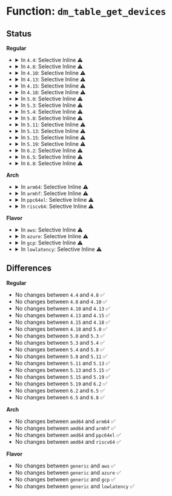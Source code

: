 # Function: <code>dm_table_get_devices</code>

## Status
<b>Regular</b>
<ul>
<li>
<details>
<summary>In <code>4.4</code>: Selective Inline ⚠️</summary>

```c
struct list_head *dm_table_get_devices(struct dm_table *t);
```

**Collision:** Unique Global

**Inline:** Selective

**Transformation:** False

**Instances:**

```
In drivers/md/dm-table.c (ffffffff816a5121)
Location: drivers/md/dm-table.c:1539
Inline: True
Inline callers:
  - drivers/md/dm-table.c:dm_table_get_integrity_disk
  - drivers/md/dm-table.c:dm_table_complete
  - drivers/md/dm-table.c:dm_table_any_congested
Direct callers:
  - drivers/md/dm-ioctl.c:table_deps
  - drivers/md/dm-ioctl.c:table_deps
  - drivers/md/dm-ioctl.c:table_deps
  - drivers/md/dm-ioctl.c:table_deps
```
**Symbols:**

```
ffffffff816a6eb0-ffffffff816a6ec2: dm_table_get_devices (STB_GLOBAL)
```
</details>
</li>
<li>
<details>
<summary>In <code>4.8</code>: Selective Inline ⚠️</summary>

```c
struct list_head *dm_table_get_devices(struct dm_table *t);
```

**Collision:** Unique Global

**Inline:** Selective

**Transformation:** False

**Instances:**

```
In drivers/md/dm-table.c (ffffffff81707421)
Location: drivers/md/dm-table.c:1641
Inline: True
Inline callers:
  - drivers/md/dm-table.c:dm_table_any_congested
  - drivers/md/dm-table.c:dm_table_complete
  - drivers/md/dm-table.c:dm_table_get_integrity_disk
Direct callers:
  - drivers/md/dm-ioctl.c:table_deps
  - drivers/md/dm-ioctl.c:table_deps
  - drivers/md/dm-ioctl.c:table_deps
  - drivers/md/dm-ioctl.c:table_deps
```
**Symbols:**

```
ffffffff817071f0-ffffffff81707202: dm_table_get_devices (STB_GLOBAL)
```
</details>
</li>
<li>
<details>
<summary>In <code>4.10</code>: Selective Inline ⚠️</summary>

```c
struct list_head *dm_table_get_devices(struct dm_table *t);
```

**Collision:** Unique Global

**Inline:** Selective

**Transformation:** False

**Instances:**

```
In drivers/md/dm-table.c (ffffffff817392f1)
Location: drivers/md/dm-table.c:1642
Inline: True
Inline callers:
  - drivers/md/dm-table.c:dm_table_any_congested
  - drivers/md/dm-table.c:dm_table_complete
  - drivers/md/dm-table.c:dm_table_get_integrity_disk
Direct callers:
  - drivers/md/dm-ioctl.c:table_deps
  - drivers/md/dm-ioctl.c:table_deps
  - drivers/md/dm-ioctl.c:table_deps
  - drivers/md/dm-ioctl.c:table_deps
```
**Symbols:**

```
ffffffff817390c0-ffffffff817390d2: dm_table_get_devices (STB_GLOBAL)
```
</details>
</li>
<li>
<details>
<summary>In <code>4.13</code>: Selective Inline ⚠️</summary>

```c
struct list_head *dm_table_get_devices(struct dm_table *t);
```

**Collision:** Unique Global

**Inline:** Selective

**Transformation:** False

**Instances:**

```
In drivers/md/dm-table.c (ffffffff81752b81)
Location: drivers/md/dm-table.c:1869
Inline: True
Inline callers:
  - drivers/md/dm-table.c:dm_table_any_congested
  - drivers/md/dm-table.c:dm_table_complete
  - drivers/md/dm-table.c:dm_table_get_integrity_disk
Direct callers:
  - drivers/md/dm-ioctl.c:table_deps
  - drivers/md/dm-ioctl.c:table_deps
  - drivers/md/dm-ioctl.c:table_deps
  - drivers/md/dm-ioctl.c:table_deps
```
**Symbols:**

```
ffffffff81752950-ffffffff81752962: dm_table_get_devices (STB_GLOBAL)
```
</details>
</li>
<li>
<details>
<summary>In <code>4.15</code>: Selective Inline ⚠️</summary>

```c
struct list_head *dm_table_get_devices(struct dm_table *t);
```

**Collision:** Unique Global

**Inline:** Selective

**Transformation:** False

**Instances:**

```
In drivers/md/dm-table.c (ffffffff817c4dc1)
Location: drivers/md/dm-table.c:1859
Inline: True
Inline callers:
  - drivers/md/dm-table.c:dm_table_any_congested
  - drivers/md/dm-table.c:dm_table_complete
  - drivers/md/dm-table.c:dm_table_get_integrity_disk
Direct callers:
  - drivers/md/dm-ioctl.c:table_deps
  - drivers/md/dm-ioctl.c:table_deps
  - drivers/md/dm-ioctl.c:table_deps
  - drivers/md/dm-ioctl.c:table_deps
```
**Symbols:**

```
ffffffff817c4b90-ffffffff817c4ba2: dm_table_get_devices (STB_GLOBAL)
```
</details>
</li>
<li>
<details>
<summary>In <code>4.18</code>: Selective Inline ⚠️</summary>

```c
struct list_head *dm_table_get_devices(struct dm_table *t);
```

**Collision:** Unique Global

**Inline:** Selective

**Transformation:** False

**Instances:**

```
In drivers/md/dm-table.c (ffffffff8180d9ac)
Location: drivers/md/dm-table.c:1947
Inline: True
Inline callers:
  - drivers/md/dm-table.c:dm_table_any_congested
  - drivers/md/dm-table.c:dm_table_complete
  - drivers/md/dm-table.c:dm_table_get_integrity_disk
Direct callers:
  - drivers/md/dm-ioctl.c:table_deps
  - drivers/md/dm-ioctl.c:table_deps
  - drivers/md/dm-ioctl.c:table_deps
  - drivers/md/dm-ioctl.c:table_deps
```
**Symbols:**

```
ffffffff8180d750-ffffffff8180d762: dm_table_get_devices (STB_GLOBAL)
```
</details>
</li>
<li>
<details>
<summary>In <code>5.0</code>: Selective Inline ⚠️</summary>

```c
struct list_head *dm_table_get_devices(struct dm_table *t);
```

**Collision:** Unique Global

**Inline:** Selective

**Transformation:** False

**Instances:**

```
In drivers/md/dm-table.c (ffffffff818398fc)
Location: drivers/md/dm-table.c:1940
Inline: True
Inline callers:
  - drivers/md/dm-table.c:dm_table_any_congested
  - drivers/md/dm-table.c:dm_table_complete
  - drivers/md/dm-table.c:dm_table_get_integrity_disk
Direct callers:
  - drivers/md/dm-ioctl.c:table_deps
  - drivers/md/dm-ioctl.c:table_deps
  - drivers/md/dm-ioctl.c:table_deps
  - drivers/md/dm-ioctl.c:table_deps
```
**Symbols:**

```
ffffffff818396a0-ffffffff818396b2: dm_table_get_devices (STB_GLOBAL)
```
</details>
</li>
<li>
<details>
<summary>In <code>5.3</code>: Selective Inline ⚠️</summary>

```c
struct list_head *dm_table_get_devices(struct dm_table *t);
```

**Collision:** Unique Global

**Inline:** Selective

**Transformation:** False

**Instances:**

```
In drivers/md/dm-table.c (ffffffff8187c43c)
Location: drivers/md/dm-table.c:1986
Inline: True
Inline callers:
  - drivers/md/dm-table.c:dm_table_any_congested
  - drivers/md/dm-table.c:dm_table_complete
  - drivers/md/dm-table.c:dm_table_get_integrity_disk
Direct callers:
  - drivers/md/dm-ioctl.c:table_deps
  - drivers/md/dm-ioctl.c:table_deps
  - drivers/md/dm-ioctl.c:table_deps
  - drivers/md/dm-ioctl.c:table_deps
```
**Symbols:**

```
ffffffff8187c1e0-ffffffff8187c1f2: dm_table_get_devices (STB_GLOBAL)
```
</details>
</li>
<li>
<details>
<summary>In <code>5.4</code>: Selective Inline ⚠️</summary>

```c
struct list_head *dm_table_get_devices(struct dm_table *t);
```

**Collision:** Unique Global

**Inline:** Selective

**Transformation:** False

**Instances:**

```
In drivers/md/dm-table.c (ffffffff818ae21c)
Location: drivers/md/dm-table.c:1984
Inline: True
Inline callers:
  - drivers/md/dm-table.c:dm_table_any_congested
  - drivers/md/dm-table.c:dm_table_complete
  - drivers/md/dm-table.c:dm_table_get_integrity_disk
Direct callers:
  - drivers/md/dm-ioctl.c:table_deps
  - drivers/md/dm-ioctl.c:table_deps
  - drivers/md/dm-ioctl.c:table_deps
  - drivers/md/dm-ioctl.c:table_deps
```
**Symbols:**

```
ffffffff818adfc0-ffffffff818adfd2: dm_table_get_devices (STB_GLOBAL)
```
</details>
</li>
<li>
<details>
<summary>In <code>5.8</code>: Selective Inline ⚠️</summary>

```c
struct list_head *dm_table_get_devices(struct dm_table *t);
```

**Collision:** Unique Global

**Inline:** Selective

**Transformation:** False

**Instances:**

```
In drivers/md/dm-table.c (ffffffff8197e47c)
Location: drivers/md/dm-table.c:1962
Inline: True
Inline callers:
  - drivers/md/dm-table.c:dm_table_any_congested
  - drivers/md/dm-table.c:dm_table_get_integrity_disk
  - drivers/md/dm-table.c:dm_table_determine_type
Direct callers:
  - drivers/md/dm-ioctl.c:retrieve_deps
  - drivers/md/dm-ioctl.c:retrieve_deps
  - drivers/md/dm-ioctl.c:retrieve_deps
  - drivers/md/dm-ioctl.c:retrieve_deps
```
**Symbols:**

```
ffffffff8197e220-ffffffff8197e232: dm_table_get_devices (STB_GLOBAL)
```
</details>
</li>
<li>
<details>
<summary>In <code>5.11</code>: Selective Inline ⚠️</summary>

```c
struct list_head *dm_table_get_devices(struct dm_table *t);
```

**Collision:** Unique Global

**Inline:** Selective

**Transformation:** False

**Instances:**

```
In drivers/md/dm-table.c (ffffffff81980315)
Location: drivers/md/dm-table.c:1891
Inline: True
Inline callers:
  - drivers/md/dm-table.c:dm_table_get_integrity_disk
  - drivers/md/dm-table.c:dm_table_determine_type
Direct callers:
  - drivers/md/dm-ioctl.c:retrieve_deps
  - drivers/md/dm-ioctl.c:retrieve_deps
  - drivers/md/dm-ioctl.c:retrieve_deps
  - drivers/md/dm-ioctl.c:retrieve_deps
```
**Symbols:**

```
ffffffff81982860-ffffffff81982872: dm_table_get_devices (STB_GLOBAL)
```
</details>
</li>
<li>
<details>
<summary>In <code>5.13</code>: Selective Inline ⚠️</summary>

```c
struct list_head *dm_table_get_devices(struct dm_table *t);
```

**Collision:** Unique Global

**Inline:** Selective

**Transformation:** False

**Instances:**

```
In drivers/md/dm-table.c (ffffffff819644d5)
Location: drivers/md/dm-table.c:2088
Inline: True
Inline callers:
  - drivers/md/dm-table.c:dm_table_get_integrity_disk
  - drivers/md/dm-table.c:dm_table_determine_type
Direct callers:
  - drivers/md/dm-ioctl.c:table_deps
  - drivers/md/dm-ioctl.c:table_deps
  - drivers/md/dm-ioctl.c:table_deps
  - drivers/md/dm-ioctl.c:table_deps
```
**Symbols:**

```
ffffffff81966c80-ffffffff81966c92: dm_table_get_devices (STB_GLOBAL)
```
</details>
</li>
<li>
<details>
<summary>In <code>5.15</code>: Selective Inline ⚠️</summary>

```c
struct list_head *dm_table_get_devices(struct dm_table *t);
```

**Collision:** Unique Global

**Inline:** Selective

**Transformation:** False

**Instances:**

```
In drivers/md/dm-table.c (ffffffff81a0c485)
Location: drivers/md/dm-table.c:2084
Inline: True
Inline callers:
  - drivers/md/dm-table.c:dm_table_get_integrity_disk
  - drivers/md/dm-table.c:dm_table_determine_type
Direct callers:
  - drivers/md/dm-ioctl.c:table_deps
  - drivers/md/dm-ioctl.c:table_deps
  - drivers/md/dm-ioctl.c:table_deps
  - drivers/md/dm-ioctl.c:table_deps
```
**Symbols:**

```
ffffffff81a0ee80-ffffffff81a0ee92: dm_table_get_devices (STB_GLOBAL)
```
</details>
</li>
<li>
<details>
<summary>In <code>5.19</code>: Selective Inline ⚠️</summary>

```c
struct list_head *dm_table_get_devices(struct dm_table *t);
```

**Collision:** Unique Global

**Inline:** Selective

**Transformation:** False

**Instances:**

```
In drivers/md/dm-table.c (ffffffff81b74ef5)
Location: drivers/md/dm-table.c:2075
Inline: True
Inline callers:
  - drivers/md/dm-table.c:dm_table_get_integrity_disk
  - drivers/md/dm-table.c:dm_table_determine_type
Direct callers:
  - drivers/md/dm-ioctl.c:table_deps
  - drivers/md/dm-ioctl.c:table_deps
  - drivers/md/dm-ioctl.c:table_deps
  - drivers/md/dm-ioctl.c:table_deps
```
**Symbols:**

```
ffffffff81b77570-ffffffff81b77588: dm_table_get_devices (STB_GLOBAL)
```
</details>
</li>
<li>
<details>
<summary>In <code>6.2</code>: Selective Inline ⚠️</summary>

```c
struct list_head *dm_table_get_devices(struct dm_table *t);
```

**Collision:** Unique Global

**Inline:** Selective

**Transformation:** False

**Instances:**

```
In drivers/md/dm-table.c (ffffffff81d11fc5)
Location: drivers/md/dm-table.c:2046
Inline: True
Inline callers:
  - drivers/md/dm-table.c:dm_table_get_integrity_disk
  - drivers/md/dm-table.c:dm_table_determine_type
Direct callers:
  - drivers/md/dm-ioctl.c:table_deps
  - drivers/md/dm-ioctl.c:table_deps
  - drivers/md/dm-ioctl.c:table_deps
  - drivers/md/dm-ioctl.c:table_deps
```
**Symbols:**

```
ffffffff81d14960-ffffffff81d14978: dm_table_get_devices (STB_GLOBAL)
```
</details>
</li>
<li>
<details>
<summary>In <code>6.5</code>: Selective Inline ⚠️</summary>

```c
struct list_head *dm_table_get_devices(struct dm_table *t);
```

**Collision:** Unique Global

**Inline:** Selective

**Transformation:** False

**Instances:**

```
In drivers/md/dm-table.c (ffffffff81d7b395)
Location: drivers/md/dm-table.c:2032
Inline: True
Inline callers:
  - drivers/md/dm-table.c:dm_table_get_integrity_disk
  - drivers/md/dm-table.c:dm_table_determine_type
Direct callers:
  - drivers/md/dm-ioctl.c:table_deps
  - drivers/md/dm-ioctl.c:table_deps
  - drivers/md/dm-ioctl.c:table_deps
  - drivers/md/dm-ioctl.c:table_deps
```
**Symbols:**

```
ffffffff81d7da90-ffffffff81d7daa8: dm_table_get_devices (STB_GLOBAL)
```
</details>
</li>
<li>
<details>
<summary>In <code>6.8</code>: Selective Inline ⚠️</summary>

```c
struct list_head *dm_table_get_devices(struct dm_table *t);
```

**Collision:** Unique Global

**Inline:** Selective

**Transformation:** False

**Instances:**

```
In drivers/md/dm-table.c (ffffffff81e32315)
Location: drivers/md/dm-table.c:2069
Inline: True
Inline callers:
  - drivers/md/dm-table.c:dm_table_get_integrity_disk
  - drivers/md/dm-table.c:dm_table_determine_type
Direct callers:
  - drivers/md/dm-ioctl.c:table_deps
  - drivers/md/dm-ioctl.c:table_deps
  - drivers/md/dm-ioctl.c:table_deps
  - drivers/md/dm-ioctl.c:table_deps
```
**Symbols:**

```
ffffffff81e34e50-ffffffff81e34e68: dm_table_get_devices (STB_GLOBAL)
```
</details>
</li>
</ul>
<b>Arch</b>
<ul>
<li>
<details>
<summary>In <code>arm64</code>: Selective Inline ⚠️</summary>

```c
struct list_head *dm_table_get_devices(struct dm_table *t);
```

**Collision:** Unique Global

**Inline:** Selective

**Transformation:** False

**Instances:**

```
In drivers/md/dm-table.c (ffff800010b04d00)
Location: drivers/md/dm-table.c:1984
Inline: True
Inline callers:
  - drivers/md/dm-table.c:dm_table_any_congested
  - drivers/md/dm-table.c:dm_table_complete
  - drivers/md/dm-table.c:dm_table_get_integrity_disk
Direct callers:
  - drivers/md/dm-ioctl.c:table_deps
  - drivers/md/dm-ioctl.c:table_deps
  - drivers/md/dm-ioctl.c:table_deps
  - drivers/md/dm-ioctl.c:table_deps
```
**Symbols:**

```
ffff800010b04a70-ffff800010b04a98: dm_table_get_devices (STB_GLOBAL)
```
</details>
</li>
<li>
<details>
<summary>In <code>armhf</code>: Selective Inline ⚠️</summary>

```c
struct list_head *dm_table_get_devices(struct dm_table *t);
```

**Collision:** Unique Global

**Inline:** Selective

**Transformation:** False

**Instances:**

```
In drivers/md/dm-table.c (c0be3c90)
Location: drivers/md/dm-table.c:1984
Inline: True
Inline callers:
  - drivers/md/dm-table.c:dm_table_any_congested
  - drivers/md/dm-table.c:dm_table_complete
  - drivers/md/dm-table.c:dm_table_get_integrity_disk
Direct callers:
  - drivers/md/dm-ioctl.c:table_deps
  - drivers/md/dm-ioctl.c:table_deps
  - drivers/md/dm-ioctl.c:table_deps
  - drivers/md/dm-ioctl.c:table_deps
```
**Symbols:**

```
c0be3a5c-c0be3a78: dm_table_get_devices (STB_GLOBAL)
```
</details>
</li>
<li>
<details>
<summary>In <code>ppc64el</code>: Selective Inline ⚠️</summary>

```c
struct list_head *dm_table_get_devices(struct dm_table *t);
```

**Collision:** Unique Global

**Inline:** Selective

**Transformation:** False

**Instances:**

```
In drivers/md/dm-table.c (c000000000bf49c0)
Location: drivers/md/dm-table.c:1984
Inline: True
Inline callers:
  - drivers/md/dm-table.c:dm_table_any_congested
  - drivers/md/dm-table.c:dm_table_complete
  - drivers/md/dm-table.c:dm_table_get_integrity_disk
Direct callers:
  - drivers/md/dm-ioctl.c:table_deps
  - drivers/md/dm-ioctl.c:table_deps
  - drivers/md/dm-ioctl.c:table_deps
  - drivers/md/dm-ioctl.c:table_deps
```
**Symbols:**

```
c000000000bf45f0-c000000000bf4600: dm_table_get_devices (STB_GLOBAL)
```
</details>
</li>
<li>
<details>
<summary>In <code>riscv64</code>: Selective Inline ⚠️</summary>

```c
struct list_head *dm_table_get_devices(struct dm_table *t);
```

**Collision:** Unique Global

**Inline:** Selective

**Transformation:** False

**Instances:**

```
In drivers/md/dm-table.c (ffffffe0006f3df6)
Location: drivers/md/dm-table.c:1984
Inline: True
Inline callers:
  - drivers/md/dm-table.c:dm_table_any_congested
  - drivers/md/dm-table.c:dm_table_complete
  - drivers/md/dm-table.c:dm_table_get_integrity_disk
Direct callers:
  - drivers/md/dm-ioctl.c:table_deps
  - drivers/md/dm-ioctl.c:table_deps
  - drivers/md/dm-ioctl.c:table_deps
  - drivers/md/dm-ioctl.c:table_deps
```
**Symbols:**

```
ffffffe0006f3bfc-ffffffe0006f3c20: dm_table_get_devices (STB_GLOBAL)
```
</details>
</li>
</ul>
<b>Flavor</b>
<ul>
<li>
<details>
<summary>In <code>aws</code>: Selective Inline ⚠️</summary>

```c
struct list_head *dm_table_get_devices(struct dm_table *t);
```

**Collision:** Unique Global

**Inline:** Selective

**Transformation:** False

**Instances:**

```
In drivers/md/dm-table.c (ffffffff8185409c)
Location: drivers/md/dm-table.c:1984
Inline: True
Inline callers:
  - drivers/md/dm-table.c:dm_table_any_congested
  - drivers/md/dm-table.c:dm_table_complete
  - drivers/md/dm-table.c:dm_table_get_integrity_disk
Direct callers:
  - drivers/md/dm-ioctl.c:table_deps
  - drivers/md/dm-ioctl.c:table_deps
  - drivers/md/dm-ioctl.c:table_deps
  - drivers/md/dm-ioctl.c:table_deps
```
**Symbols:**

```
ffffffff81853e40-ffffffff81853e52: dm_table_get_devices (STB_GLOBAL)
```
</details>
</li>
<li>
<details>
<summary>In <code>azure</code>: Selective Inline ⚠️</summary>

```c
struct list_head *dm_table_get_devices(struct dm_table *t);
```

**Collision:** Unique Global

**Inline:** Selective

**Transformation:** False

**Instances:**

```
In drivers/md/dm-table.c (ffffffff8181b6ac)
Location: drivers/md/dm-table.c:1984
Inline: True
Inline callers:
  - drivers/md/dm-table.c:dm_table_any_congested
  - drivers/md/dm-table.c:dm_table_complete
  - drivers/md/dm-table.c:dm_table_get_integrity_disk
Direct callers:
  - drivers/md/dm-ioctl.c:table_deps
  - drivers/md/dm-ioctl.c:table_deps
  - drivers/md/dm-ioctl.c:table_deps
  - drivers/md/dm-ioctl.c:table_deps
```
**Symbols:**

```
ffffffff8181b450-ffffffff8181b462: dm_table_get_devices (STB_GLOBAL)
```
</details>
</li>
<li>
<details>
<summary>In <code>gcp</code>: Selective Inline ⚠️</summary>

```c
struct list_head *dm_table_get_devices(struct dm_table *t);
```

**Collision:** Unique Global

**Inline:** Selective

**Transformation:** False

**Instances:**

```
In drivers/md/dm-table.c (ffffffff818a36cc)
Location: drivers/md/dm-table.c:1984
Inline: True
Inline callers:
  - drivers/md/dm-table.c:dm_table_any_congested
  - drivers/md/dm-table.c:dm_table_complete
  - drivers/md/dm-table.c:dm_table_get_integrity_disk
Direct callers:
  - drivers/md/dm-ioctl.c:table_deps
  - drivers/md/dm-ioctl.c:table_deps
  - drivers/md/dm-ioctl.c:table_deps
  - drivers/md/dm-ioctl.c:table_deps
```
**Symbols:**

```
ffffffff818a3470-ffffffff818a3482: dm_table_get_devices (STB_GLOBAL)
```
</details>
</li>
<li>
<details>
<summary>In <code>lowlatency</code>: Selective Inline ⚠️</summary>

```c
struct list_head *dm_table_get_devices(struct dm_table *t);
```

**Collision:** Unique Global

**Inline:** Selective

**Transformation:** False

**Instances:**

```
In drivers/md/dm-table.c (ffffffff818bf90c)
Location: drivers/md/dm-table.c:1984
Inline: True
Inline callers:
  - drivers/md/dm-table.c:dm_table_any_congested
  - drivers/md/dm-table.c:dm_table_complete
  - drivers/md/dm-table.c:dm_table_get_integrity_disk
Direct callers:
  - drivers/md/dm-ioctl.c:table_deps
  - drivers/md/dm-ioctl.c:table_deps
  - drivers/md/dm-ioctl.c:table_deps
  - drivers/md/dm-ioctl.c:table_deps
```
**Symbols:**

```
ffffffff818bf6b0-ffffffff818bf6c2: dm_table_get_devices (STB_GLOBAL)
```
</details>
</li>
</ul>

## Differences
<b>Regular</b>
<ul>
<li>
No changes between <code>4.4</code> and <code>4.8</code> ✅
</li>
<li>
No changes between <code>4.8</code> and <code>4.10</code> ✅
</li>
<li>
No changes between <code>4.10</code> and <code>4.13</code> ✅
</li>
<li>
No changes between <code>4.13</code> and <code>4.15</code> ✅
</li>
<li>
No changes between <code>4.15</code> and <code>4.18</code> ✅
</li>
<li>
No changes between <code>4.18</code> and <code>5.0</code> ✅
</li>
<li>
No changes between <code>5.0</code> and <code>5.3</code> ✅
</li>
<li>
No changes between <code>5.3</code> and <code>5.4</code> ✅
</li>
<li>
No changes between <code>5.4</code> and <code>5.8</code> ✅
</li>
<li>
No changes between <code>5.8</code> and <code>5.11</code> ✅
</li>
<li>
No changes between <code>5.11</code> and <code>5.13</code> ✅
</li>
<li>
No changes between <code>5.13</code> and <code>5.15</code> ✅
</li>
<li>
No changes between <code>5.15</code> and <code>5.19</code> ✅
</li>
<li>
No changes between <code>5.19</code> and <code>6.2</code> ✅
</li>
<li>
No changes between <code>6.2</code> and <code>6.5</code> ✅
</li>
<li>
No changes between <code>6.5</code> and <code>6.8</code> ✅
</li>
</ul>
<b>Arch</b>
<ul>
<li>
No changes between <code>amd64</code> and <code>arm64</code> ✅
</li>
<li>
No changes between <code>amd64</code> and <code>armhf</code> ✅
</li>
<li>
No changes between <code>amd64</code> and <code>ppc64el</code> ✅
</li>
<li>
No changes between <code>amd64</code> and <code>riscv64</code> ✅
</li>
</ul>
<b>Flavor</b>
<ul>
<li>
No changes between <code>generic</code> and <code>aws</code> ✅
</li>
<li>
No changes between <code>generic</code> and <code>azure</code> ✅
</li>
<li>
No changes between <code>generic</code> and <code>gcp</code> ✅
</li>
<li>
No changes between <code>generic</code> and <code>lowlatency</code> ✅
</li>
</ul>
